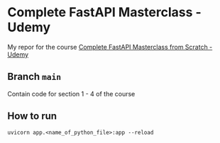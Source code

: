 # Complete FastAPI Masterclass - Udemy

My repor for the course [Complete FastAPI Masterclass from Scratch - Udemy](https://www.udemy.com/course/completefastapi/)

## Branch `main`

Contain code for section 1 - 4 of the course

## How to run

`uvicorn app.<name_of_python_file>:app --reload`
